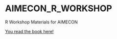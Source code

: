 # AIMECON_R_WORKSHOP
R Workshop Materials for AIMECON

[You read the book here!](https://runyoncr.github.io/AIMECON_R_WORKSHOP/)